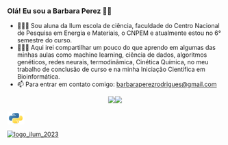 ### Olá! Eu sou a Barbara Perez 👋🏽

- 👩🏽‍🔬 Sou aluna da Ilum escola de ciência, faculdade do Centro Nacional de Pesquisa em Energia e Materiais, o CNPEM e atualmente estou no 6° semestre do curso.
- 👩🏽‍💻 Aqui irei compartilhar um pouco do que aprendo em algumas das minhas aulas como machine learning, ciência de dados, algoritmos genéticos, redes neurais, termodinâmica, Cinética Química, no meu trabalho de conclusão de curso e na minha Iniciação Científica em Bioinformática.
- 📫 Para entrar em contato comigo: barbaraperezrodrigues@gmail.com

<div align="center">
  <a href="https://github.com/barbaraperez">
  <img height="140em" src="https://github-readme-stats.vercel.app/api?username=barbaraperez&show_icons=true&theme=dracula&include_all_commits=true&count_private=true"/><img height="140em" src="https://github-readme-stats.vercel.app/api/top-langs/?username=barbaraperez&layout=compact&langs_count=7&theme=dracula"/>
</div>

<div style="display: inline_block"><br>
  <img align="center" alt="Rafa-Python" height="30" width="40" src="https://raw.githubusercontent.com/devicons/devicon/master/icons/python/python-original.svg">
</div>

![logo_ilum_2023](https://user-images.githubusercontent.com/107041797/235494076-cddf8eff-441c-4db2-925f-1173f501d574.png)
